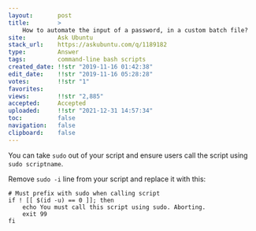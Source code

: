 ```yaml
---
layout:       post
title:        >
    How to automate the input of a password, in a custom batch file?
site:         Ask Ubuntu
stack_url:    https://askubuntu.com/q/1189182
type:         Answer
tags:         command-line bash scripts
created_date: !!str "2019-11-16 01:42:38"
edit_date:    !!str "2019-11-16 05:28:28"
votes:        !!str "1"
favorites:    
views:        !!str "2,885"
accepted:     Accepted
uploaded:     !!str "2021-12-31 14:57:34"
toc:          false
navigation:   false
clipboard:    false
---
```


You can take `sudo` out of your script and ensure users call the script using `sudo scriptname`.

Remove `sudo -i` line from your script and replace it with this:

``` 
# Must prefix with sudo when calling script
if ! [[ $(id -u) == 0 ]]; then
    echo You must call this script using sudo. Aborting.
    exit 99
fi

```
